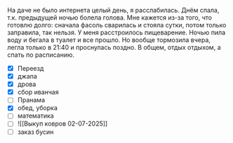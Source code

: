 На даче не было интернета целый день, я расслабилась. Днём спала, т.к. предыдущей ночью болела голова. Мне кажется из-за того, что готовлю долго: сначала фасоль сварилась и стояла сутки, потом только заправила, так нельзя. У меня расстроилось пищеварение. Ночью пила воду и бегала в туалет и все прошло. Но вообще тормозила вчера, легла только в 21:40 и проснулась поздно. В общем, отдых отдыхом, а спать по расписанию.
- [x] Переезд
- [x] джапа
- [x] дрова
- [x] сбор иванчая
- [ ] Пранама
- [x] обед, уборка
- [ ] математика
- [ ] ![[Выкуп ковров 02-07-2025]]
- [ ] заказ бусин
